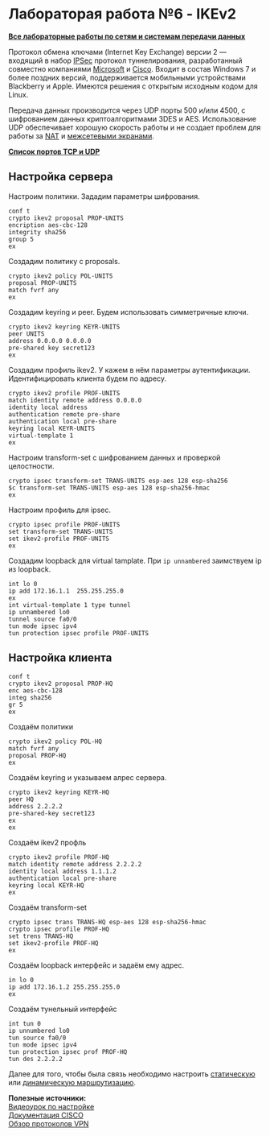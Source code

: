 # Лабораторая работа №6 - IKEv2

[**Все лабораторные работы по сетям и системам передачи данных**](./README.md)


Протокол обмена ключами (Internet Key Exchange) версии 2 — входящий в набор [IPSec](L2TP.md#IPsec) протокол туннелирования, разработанный совместно компаниями [Microsoft](https://www.microsoft.com/ru-ru) и [Cisco](https://www.cisco.com/). Входит в состав Windows 7 и более поздних версий, поддерживается мобильными устройствами Blackberry и Apple. Имеются решения с открытым исходным кодом для Linux.

Передача данных производится через UDP порты 500 и/или 4500, с шифрованием данных криптоалгоритмами 3DES и AES. Использование UDP обеспечивает хорошую скорость работы и не создает проблем для работы за [NAT](SSH,%20NAT.md#NAT) и [межсетевыми экранами](iptables.md).

**[Список портов TCP и UDP](https://ru.wikipedia.org/wiki/%D0%A1%D0%BF%D0%B8%D1%81%D0%BE%D0%BA_%D0%BF%D0%BE%D1%80%D1%82%D0%BE%D0%B2_TCP_%D0%B8_UDP)**

## Настройка сервера

Настроим политики. Зададим параметры шифрования.
```
conf t
crypto ikev2 proposal PROP-UNITS
encription aes-cbc-128
integrity sha256
group 5
ex
```

Создадим политику c proposals. 
```
crypto ikev2 policy POL-UNITS
proposal PROP-UNITS
match fvrf any
ex
```

Создадим keyring и peer. Будем использовать симметричные ключи.
```
crypto ikev2 keyring KEYR-UNITS
peer UNITS
address 0.0.0.0 0.0.0.0
pre-shared key secret123
ex
```

Создадим профиль ikev2. У кажем в нём параметры аутентификации. Идентифицировать клиента будем по адресу.
```
crypto ikev2 profile PROF-UNITS
match identity remote address 0.0.0.0
identity local address
authentication remote pre-share
authentication local pre-share
keyring local KEYR-UNITS
virtual-template 1
ex
```

Настроим transform-set c шифрованием данных и проверкой целостности. 
```
crypto ipsec transform-set TRANS-UNITS esp-aes 128 esp-sha256
$c transform-set TRANS-UNITS esp-aes 128 esp-sha256-hmac
ex
```

Настроим профиль для ipsec.
```
crypto ipsec profile PROF-UNITS
set transform-set TRANS-UNITS
set ikev2-profile PROF-UNITS
ex
```

Создадим loopback для virtual tamplate. При `ip unnambered` заимствуем ip из loopback.
```
int lo 0
ip add 172.16.1.1  255.255.255.0
ex
int virtual-template 1 type tunnel 
ip unnambered lo0
tunnel source fa0/0
tun mode ipsec ipv4
tun protection ipsec profile PROF-UNITS
```

## Настройка клиента

```
conf t
crypto ikev2 proposal PROP-HQ
enc aes-cbc-128
integ sha256
gr 5
ex
```

Создаём политики
```
crypto ikev2 policy POL-HQ
match fvrf any
proposal PROP-HQ
ex
```

Создаём keyring и указываем алрес сервера.
```
crypto ikev2 keyring KEYR-HQ
peer HQ
address 2.2.2.2
pre-shared-key secret123
ex
ex
```

Создаём ikev2 профль
```
crypto ikev2 profile PROF-HQ
match identity remote address 2.2.2.2
identity local address 1.1.1.2
authentication local pre-share
keyring local KEYR-HQ
ex
```

Создаём transform-set
```
crypto ipsec trans TRANS-HQ esp-aes 128 esp-sha256-hmac
crypto ipsec profile PROF-HQ
set trens TRANS-HQ
set ikev2-profile PROF-HQ
ex
```

Создаём loopback интерфейс и задаём ему адрес.
```
in lo 0
ip add 172.16.1.2 255.255.255.0
ex
```

Создаём тунельный интерфейс
```
int tun 0
ip unnumbered lo0
tun source fa0/0
tun mode ipsec ipv4
tun protection ipsec prof PROF-HQ
tun des 2.2.2.2
```

Далее для того, чтобы была связь необходимо настроить [статическую](static_routing.md) или [динамическую маршрутизацию](RIP,%20OSPF.md).

**Полезные источники:**  
[Видеоурок по настройке](https://www.youtube.com/watch?v=S8TsZs89TQ0)  
[Документация CISCO](https://www.cisco.com/en/US/docs/ios-xml/ios/sec_conn_ikevpn/configuration/15-1mt/Configuring_Internet_Key_Exchange_Version_2.html)  
[Обзор протоколов VPN](https://www.securevpn.pro/rus/blog/view/5?url=rus%2Fblog%2Fview%2F5)